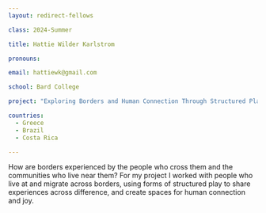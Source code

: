 ```yaml
---
layout: redirect-fellows

class: 2024-Summer

title: Hattie Wilder Karlstrom

pronouns: 

email: hattiewk@gmail.com

school: Bard College

project: "Exploring Borders and Human Connection Through Structured Play"

countries:
  - Greece
  - Brazil
  - Costa Rica

---
```


How are borders experienced by the people who cross them and the communities who live near them? For my project I worked with people who live at and migrate across borders, using forms of structured play to share experiences across difference, and create spaces for human connection and joy.
